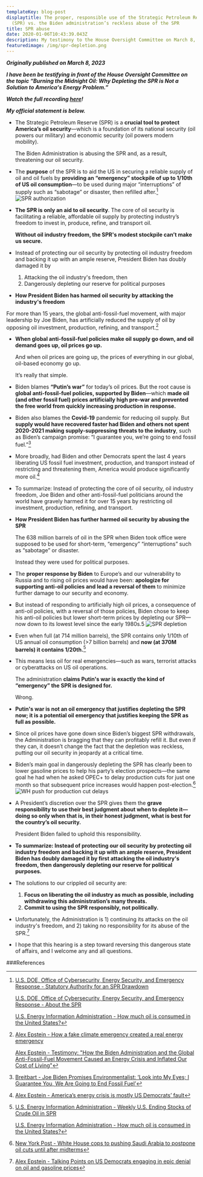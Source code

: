 ```yaml
---
templateKey: blog-post
displaytitle: The proper, responsible use of the Strategic Petroleum Reserve
  (SPR) vs. the Biden administration’s reckless abuse of the SPR
title: SPR abuse
date: 2020-01-06T10:43:39.043Z
description: My testimony to the House Oversight Committee on March 8, 2023
featuredimage: /img/spr-depletion.png
---
```

***Originally published on March 8, 2023***

***I have been be testifying in front of the House Oversight Committee on the topic “Burning the Midnight Oil: Why Depleting the SPR is Not a Solution to America's Energy Problem.”***

***Watch the full recording [here](https://www.youtube.com/live/T70hMbb5VIY?feature=share)!***

***My official statement is below.***

- The Strategic Petroleum Reserve (SPR) is a **crucial tool to protect America’s oil security**—which is a foundation of its national security (oil powers our military) and economic security (oil powers modern mobility).

    The Biden Administration is abusing the SPR and, as a result, threatening our oil security.

- The **purpose** of the SPR is to aid the US in securing a reliable supply of oil and oil fuels by **providing an “emergency” stockpile of up to 1/10th of US oil consumption**—to be used during major “interruptions” of supply such as “sabotage” or disaster, then refilled after.[^1]
    ![SPR authorization](/img/energy-gov-sprauthority.png)

- **The SPR is only an aid to oil security**. The core of oil security is facilitating a reliable, affordable oil supply by protecting industry’s freedom to invest in, produce, refine, and transport oil.

    **Without oil industry freedom, the SPR's modest stockpile can’t make us secure.**

- Instead of protecting our oil security by protecting oil industry freedom and backing it up with an ample reserve, President Biden has doubly damaged it by

    1) Attacking the oil industry's freedom, then
    2) Dangerously depleting our reserve for political purposes

- **How President Biden has harmed oil security by attacking the industry's freedom**

For more than 15 years, the global anti-fossil-fuel movement, with major leadership by Joe Biden, has artificially reduced the supply of oil by opposing oil investment, production, refining, and transport.[^2]

- **When global anti-fossil-fuel policies make oil supply go down, and oil demand goes up, oil prices go up.**

    And when oil prices are going up, the prices of everything in our global, oil-based economy go up.

    It’s really that simple.

- Biden blames **“Putin’s war”** for today’s oil prices. But the root cause is **global anti-fossil-fuel policies, supported by Biden**—which **made oil (and other fossil fuel) prices artificially high pre-war and prevented the free world from quickly increasing production in response.**

- Biden also blames the **Covid-19** pandemic for reducing oil supply. But **supply would have recovered faster had Biden and others not spent 2020-2021 making supply-suppressing threats to the industry**, such as Biden’s campaign promise: “I guarantee you, we’re going to end fossil fuel.”[^3]

- More broadly, had Biden and other Democrats spent the last 4 years liberating US fossil fuel investment, production, and transport instead of restricting and threatening them, America would produce significantly more oil.[^4]

- To summarize: Instead of protecting the core of oil security, oil industry freedom, Joe Biden and other anti-fossil-fuel politicians around the world have gravely harmed it for over 15 years by restricting oil investment, production, refining, and transport.

- **How President Biden has further harmed oil security by abusing the SPR**

    The 638 million barrels of oil in the SPR when Biden took office were supposed to be used for short-term, “emergency” “interruptions” such as “sabotage” or disaster.

    Instead they were used for political purposes.

- The **proper response by Biden** to Europe’s and our vulnerability to Russia and to rising oil prices would have been: **apologize for supporting anti-oil policies and lead a reversal of them** to minimize further damage to our security and economy.

- But instead of responding to artificially high oil prices, a consequence of anti-oil policies, with a reversal of those policies, Biden chose to keep his anti-oil policies but lower short-term prices by depleting our SPR—now down to its lowest level since the early 1980s.5
    ![SPR depletion](/img/spr-depletion.png)

- Even when full (at 714 million barrels), the SPR contains only 1/10th of US annual oil consumption (>7 billion barrels) and **now (at 370M barrels) it contains 1/20th.**[^6]

- This means less oil for real emergencies—such as wars, terrorist attacks or cyberattacks on US oil operations.

    The administration **claims Putin's war is exactly the kind of “emergency” the SPR is designed for.**

    Wrong.

- **Putin's war is not an oil emergency that justifies depleting the SPR now; it is a potential oil emergency that justifies keeping the SPR as full as possible.**

- Since oil prices have gone down since Biden’s biggest SPR withdrawals, the Administration is bragging that they can profitably refill it. But even if they can, it doesn’t change the fact that the depletion was reckless, putting our oil security in jeopardy at a critical time.

- Biden’s main goal in dangerously depleting the SPR has clearly been to lower gasoline prices to help his party’s election prospects—the same goal he had when he asked OPEC+ to delay production cuts for just one month so that subsequent price increases would happen post-election.[^7]
    ![WH push for production cut delays](/img/oil-cuts-elections.png)

- A President’s discretion over the SPR gives them the **grave responsibility to use their best judgment about when to deplete it—doing so only when that is, in their honest judgment, what is best for the country’s oil security.**

    President Biden failed to uphold this responsibility.

- **To summarize: Instead of protecting our oil security by protecting oil industry freedom and backing it up with an ample reserve, President Biden has doubly damaged it by first attacking the oil industry's freedom, then dangerously depleting our reserve for political purposes.**

- The solutions to our crippled oil security are:

    1) **Focus on liberating the oil industry as much as possible, including withdrawing this administration’s many threats.**
    2) **Commit to using the SPR responsibly, not politically.**

- Unfortunately, the Administration is 1) continuing its attacks on the oil industry's freedom, and 2) taking no responsibility for its abuse of the SPR.[^8]

- I hope that this hearing is a step toward reversing this dangerous state of affairs, and I welcome any and all questions.


###References

[^1]:
    [U.S. DOE, Office of Cybersecurity, Energy Security, and Emergency Response - Statutory Authority for an SPR Drawdown](https://www.energy.gov/ceser/statutory-authority-spr-drawdown)

    [U.S. DOE, Office of Cybersecurity, Energy Security, and Emergency Response - About the SPR](https://www.energy.gov/ceser/strategic-petroleum-reserve)

    [U.S. Energy Information Administration - How much oil is consumed in the United States?](https://www.eia.gov/tools/faqs/faq.php?id=33)

[^2]:
    [Alex Epstein - How a fake climate emergency created a real energy emergency](https://energytalkingpoints.com/fake-emergency/)

    [Alex Epstein - Testimony: "How the Biden Administration and the Global Anti-Fossil-Fuel Movement Caused an Energy Crisis and Inflated Our Cost of Living"](https://energytalkingpoints.com/energy-crisis-testimony/)

[^3]: [Breitbart - Joe Biden Promises Environmentalist: ‘Look into My Eyes; I Guarantee You, We Are Going to End Fossil Fuel’](https://www.breitbart.com/politics/2019/09/07/joe-biden-promises-environmentalist-look-into-my-eyes-i-guarantee-you-we-are-going-to-end-fossil-fuel/)

[^4]: [Alex Epstein - America’s energy crisis is mostly US Democrats’ fault](https://energytalkingpoints.com/dems/)

[^5]: [U.S. Energy Information Administration - Weekly U.S. Ending Stocks of Crude Oil in SPR](https://www.eia.gov/dnav/pet/hist/LeafHandler.ashx?n=PET&s=WCSSTUS1&f=W)

[^6]:
    [U.S. Energy Information Administration - Weekly U.S. Ending Stocks of Crude Oil in SPR](https://www.eia.gov/dnav/pet/hist/LeafHandler.ashx?n=PET&s=WCSSTUS1&f=W)

    [U.S. Energy Information Administration - How much oil is consumed in the United States?](https://www.eia.gov/tools/faqs/faq.php?id=33)

[^7]: [New York Post - White House cops to pushing Saudi Arabia to postpone oil cuts until after midterms](https://nypost.com/2022/10/13/saudis-say-biden-asked-to-hold-oil-production-cut-until-after-midterms/)

[^8]: [Alex Epstein - Talking Points on US Democrats engaging in epic denial on oil and gasoline prices](https://energytalkingpoints.com/democrat-denial/)
